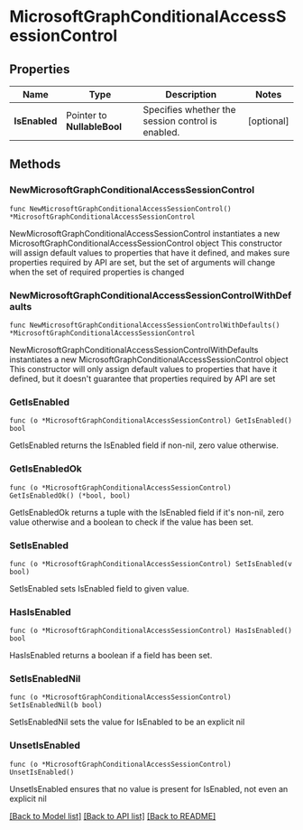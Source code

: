 # MicrosoftGraphConditionalAccessSessionControl

## Properties

Name | Type | Description | Notes
------------ | ------------- | ------------- | -------------
**IsEnabled** | Pointer to **NullableBool** | Specifies whether the session control is enabled. | [optional] 

## Methods

### NewMicrosoftGraphConditionalAccessSessionControl

`func NewMicrosoftGraphConditionalAccessSessionControl() *MicrosoftGraphConditionalAccessSessionControl`

NewMicrosoftGraphConditionalAccessSessionControl instantiates a new MicrosoftGraphConditionalAccessSessionControl object
This constructor will assign default values to properties that have it defined,
and makes sure properties required by API are set, but the set of arguments
will change when the set of required properties is changed

### NewMicrosoftGraphConditionalAccessSessionControlWithDefaults

`func NewMicrosoftGraphConditionalAccessSessionControlWithDefaults() *MicrosoftGraphConditionalAccessSessionControl`

NewMicrosoftGraphConditionalAccessSessionControlWithDefaults instantiates a new MicrosoftGraphConditionalAccessSessionControl object
This constructor will only assign default values to properties that have it defined,
but it doesn't guarantee that properties required by API are set

### GetIsEnabled

`func (o *MicrosoftGraphConditionalAccessSessionControl) GetIsEnabled() bool`

GetIsEnabled returns the IsEnabled field if non-nil, zero value otherwise.

### GetIsEnabledOk

`func (o *MicrosoftGraphConditionalAccessSessionControl) GetIsEnabledOk() (*bool, bool)`

GetIsEnabledOk returns a tuple with the IsEnabled field if it's non-nil, zero value otherwise
and a boolean to check if the value has been set.

### SetIsEnabled

`func (o *MicrosoftGraphConditionalAccessSessionControl) SetIsEnabled(v bool)`

SetIsEnabled sets IsEnabled field to given value.

### HasIsEnabled

`func (o *MicrosoftGraphConditionalAccessSessionControl) HasIsEnabled() bool`

HasIsEnabled returns a boolean if a field has been set.

### SetIsEnabledNil

`func (o *MicrosoftGraphConditionalAccessSessionControl) SetIsEnabledNil(b bool)`

 SetIsEnabledNil sets the value for IsEnabled to be an explicit nil

### UnsetIsEnabled
`func (o *MicrosoftGraphConditionalAccessSessionControl) UnsetIsEnabled()`

UnsetIsEnabled ensures that no value is present for IsEnabled, not even an explicit nil

[[Back to Model list]](../README.md#documentation-for-models) [[Back to API list]](../README.md#documentation-for-api-endpoints) [[Back to README]](../README.md)


